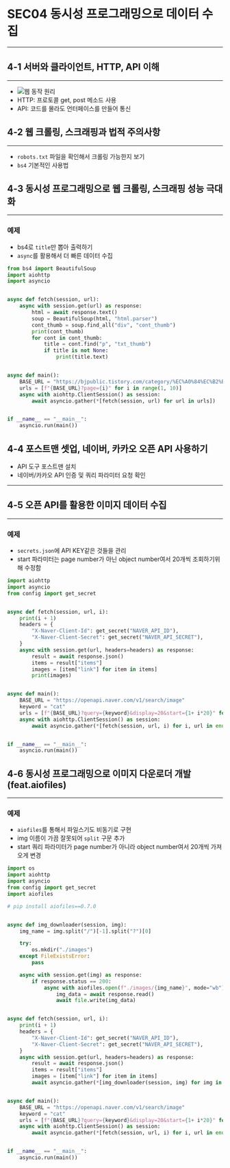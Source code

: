 # SEC04 동시성 프로그래밍으로 데이터 수집

---

## 4-1 서버와 클라이언트, HTTP, API 이해

---

- ![웹 동작 원리](https://velog.velcdn.com/images%2Fwonhee010%2Fpost%2F12a999e9-21bd-4b10-834e-6c8a2b553851%2Fimage.png)
- HTTP: 프로토콜 get, post 메소드 사용
- API: 코드를 몰라도 언터페이스를 만들어 통신



## 4-2 웹 크롤링, 스크래핑과 법적 주의사항

---

- `robots.txt` 파일을 확인해서 크롤링 가능한지 보기
- `bs4` 기본적인 사용법

## 4-3 동시성 프로그래밍으로 웹 크롤링, 스크래핑 성능 극대화

---

### 예제
- bs4로 `title`만 뽑아 출력하기
- `async`를 활용해서 더 빠른 데이터 수집

```python
from bs4 import BeautifulSoup
import aiohttp
import asyncio


async def fetch(session, url):
    async with session.get(url) as response:
        html = await response.text()
        soup = BeautifulSoup(html, "html.parser")
        cont_thumb = soup.find_all("div", "cont_thumb")
        print(cont_thumb)
        for cont in cont_thumb:
            title = cont.find("p", "txt_thumb")
            if title is not None:
                print(title.text)


async def main():
    BASE_URL = "https://bjpublic.tistory.com/category/%EC%A0%84%EC%B2%B4%20%EC%B6%9C%EA%B0%84%20%EB%8F%84%EC%84%9C"
    urls = [f"{BASE_URL}?page={i}" for i in range(1, 10)]
    async with aiohttp.ClientSession() as session:
        await asyncio.gather(*[fetch(session, url) for url in urls])


if __name__ == "__main__":
    asyncio.run(main())

```
## 4-4 포스트맨 셋업, 네이버, 카카오 오픈 API 사용하기

- API 도구 포스트맨 설치
- 네이버/카카오 API 인증 및 쿼리 파라미터 요청 확인

---

## 4-5 오픈 API를 활용한 이미지 데이터 수집

---

### 예제
- `secrets.json`에 API KEY같은 것들을 관리
- start 파라미터는 page number가 아닌 object number여서 20개씩 조회하기위해 수정함

```python
import aiohttp
import asyncio
from config import get_secret


async def fetch(session, url, i):
    print(i + 1)
    headers = {
        "X-Naver-Client-Id": get_secret("NAVER_API_ID"),
        "X-Naver-Client-Secret": get_secret("NAVER_API_SECRET"),
    }
    async with session.get(url, headers=headers) as response:
        result = await response.json()
        items = result["items"]
        images = [item["link"] for item in items]
        print(images)


async def main():
    BASE_URL = "https://openapi.naver.com/v1/search/image"
    keyword = "cat"
    urls = [f"{BASE_URL}?query={keyword}&display=20&start={1+ i*20}" for i in range(10)]
    async with aiohttp.ClientSession() as session:
        await asyncio.gather(*[fetch(session, url, i) for i, url in enumerate(urls)])


if __name__ == "__main__":
    asyncio.run(main())
```

## 4-6 동시성 프로그래밍으로 이미지 다운로더 개발(feat.aiofiles)

---

### 예제
- `aiofiles`를 통해서 파일스기도 비동기로 구현
- img 이름이 가끔 잘못되어 `split` 구문 추가
- start 쿼리 파라미터가 page number가 아니라 object number여서 20개씩 가져오게 변경

```python
import os
import aiohttp
import asyncio
from config import get_secret
import aiofiles

# pip install aiofiles==0.7.0


async def img_downloader(session, img):
    img_name = img.split("/")[-1].split("?")[0]

    try:
        os.mkdir("./images")
    except FileExistsError:
        pass

    async with session.get(img) as response:
        if response.status == 200:
            async with aiofiles.open(f"./images/{img_name}", mode="wb") as file:
                img_data = await response.read()
                await file.write(img_data)


async def fetch(session, url, i):
    print(i + 1)
    headers = {
        "X-Naver-Client-Id": get_secret("NAVER_API_ID"),
        "X-Naver-Client-Secret": get_secret("NAVER_API_SECRET"),
    }
    async with session.get(url, headers=headers) as response:
        result = await response.json()
        items = result["items"]
        images = [item["link"] for item in items]
        await asyncio.gather(*[img_downloader(session, img) for img in images])


async def main():
    BASE_URL = "https://openapi.naver.com/v1/search/image"
    keyword = "cat"
    urls = [f"{BASE_URL}?query={keyword}&display=20&start={1+ i*20}" for i in range(10)]
    async with aiohttp.ClientSession() as session:
        await asyncio.gather(*[fetch(session, url, i) for i, url in enumerate(urls)])


if __name__ == "__main__":
    asyncio.run(main())
```